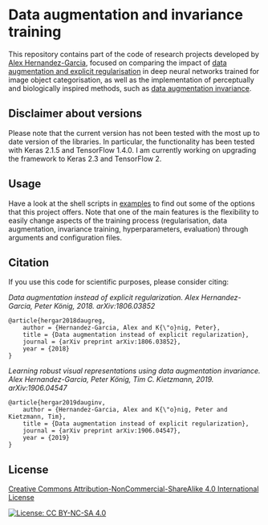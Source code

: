 # Data augmentation and invariance training

This repository contains part of the code of research projects developed by [Alex Hernandez-Garcia](https://alexhernandezgarcia.github.io/), focused on comparing the impact of [data augmentation and explicit regularisation](https://arxiv.org/abs/1806.03852) in deep neural networks trained for image object categorisation, as well as the implementation of perceptually and biologically inspired methods, such as [data augmentation invariance](https://arxiv.org/abs/1906.04547).

## Disclaimer about versions
Please note that the current version has not been tested with the most up to date version of the libraries. In particular, the functionality has been tested with Keras 2.1.5 and TensorFlow 1.4.0. I am currently working on upgrading the framework to Keras 2.3 and TensorFlow 2. 

## Usage
Have a look at the shell scripts in [examples](./examples) to find out some of the options that this project offers. Note that one of the main features is the flexibility to easily change aspects of the training process (regularisation, data augmentation, invariance training, hyperparameters, evaluation) through arguments and configuration files.

## Citation

If you use this code for scientific purposes, please consider citing:

*Data augmentation instead of explicit regularization. Alex Hernandez-Garcia, Peter König, 2018. arXiv:1806.03852*

	@article{hergar2018daugreg,
		author = {Hernandez-Garcia, Alex and K{\"o}nig, Peter},
		title = {Data augmentation instead of explicit regularization},
        journal = {arXiv preprint arXiv:1806.03852},
		year = {2018}
	}

*Learning robust visual representations using data augmentation invariance. Alex Hernandez-Garcia, Peter König, Tim C. Kietzmann, 2019. arXiv:1906.04547*

	@article{hergar2019dauginv,
		author = {Hernandez-Garcia, Alex and K{\"o}nig, Peter and Kietzmann, Tim},
		title = {Data augmentation instead of explicit regularization},
        journal = {arXiv preprint arXiv:1906.04547},
		year = {2019}
	}

## License

[Creative Commons Attribution-NonCommercial-ShareAlike 4.0 International License](https://creativecommons.org/licenses/by-nc-sa/4.0/)

[![License: CC BY-NC-SA 4.0](https://licensebuttons.net/l/by-nc-sa/4.0/80x15.png)](https://creativecommons.org/licenses/by-nc-sa/4.0/)
